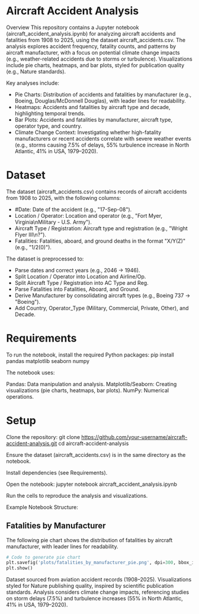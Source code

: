 # Aircraft Accident Analysis
Overview
This repository contains a Jupyter notebook (aircraft_accident_analysis.ipynb) for analyzing aircraft accidents and fatalities from 1908 to 2025, using the dataset aircraft_accidents.csv. The analysis explores accident frequency, fatality counts, and patterns by aircraft manufacturer, with a focus on potential climate change impacts (e.g., weather-related accidents due to storms or turbulence). Visualizations include pie charts, heatmaps, and bar plots, styled for publication quality (e.g., Nature standards).

Key analyses include:

- Pie Charts: Distribution of accidents and fatalities by manufacturer (e.g., Boeing, Douglas/McDonnell Douglas), with leader lines for readability. 
- Heatmaps: Accidents and fatalities by aircraft type and decade, highlighting temporal trends.
- Bar Plots: Accidents and fatalities by manufacturer, aircraft type, operator type, and country.
- Climate Change Context: Investigating whether high-fatality manufacturers or recent accidents correlate with severe weather events (e.g., storms causing 7.5% of delays, 55% turbulence increase in North Atlantic, 41% in USA, 1979–2020).

# Dataset
The dataset (aircraft_accidents.csv) contains records of aircraft accidents from 1908 to 2025, with the following columns:

- #Date: Date of the accident (e.g., "17-Sep-08").
- Location / Operator: Location and operator (e.g., "Fort Myer, Virginia\nMilitary - U.S. Army").
- Aircraft Type / Registration: Aircraft type and registration (e.g., "Wright Flyer III\n?").
- Fatalities: Fatalities, aboard, and ground deaths in the format "X/Y(Z)" (e.g., "1/2(0)").

The dataset is preprocessed to:

- Parse dates and correct years (e.g., 2046 → 1946).
- Split Location / Operator into Location and Airline/Op.
- Split Aircraft Type / Registration into AC Type and Reg.
- Parse Fatalities into Fatalities, Aboard, and Ground.
- Derive Manufacturer by consolidating aircraft types (e.g., Boeing 737 → "Boeing").
- Add Country, Operator_Type (Military, Commercial, Private, Other), and Decade.

# Requirements
To run the notebook, install the required Python packages:
pip install pandas matplotlib seaborn numpy

The notebook uses:

Pandas: Data manipulation and analysis.
Matplotlib/Seaborn: Creating visualizations (pie charts, heatmaps, bar plots).
NumPy: Numerical operations.

# Setup

Clone the repository:
git clone https://github.com/your-username/aircraft-accident-analysis.git
cd aircraft-accident-analysis


Ensure the dataset (aircraft_accidents.csv) is in the same directory as the notebook.

Install dependencies (see Requirements).

Open the notebook:
jupyter notebook aircraft_accident_analysis.ipynb


Run the cells to reproduce the analysis and visualizations.

Example Notebook Structure:
## Fatalities by Manufacturer
The following pie chart shows the distribution of fatalities by aircraft manufacturer, with leader lines for readability.
```python
# Code to generate pie chart
plt.savefig('plots/fatalities_by_manufacturer_pie.png', dpi=300, bbox_inches='tight', format='png')
plt.show()
```

Dataset sourced from aviation accident records (1908–2025).
Visualizations styled for Nature publishing quality, inspired by scientific publication standards.
Analysis considers climate change impacts, referencing studies on storm delays (7.5%) and turbulence increases (55% in North Atlantic, 41% in USA, 1979–2020).
